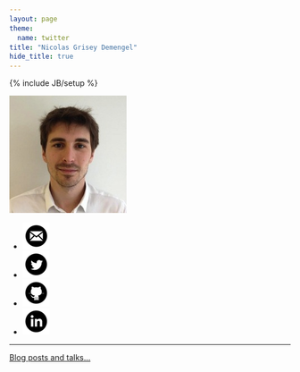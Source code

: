 ```yaml
---
layout: page
theme:
  name: twitter
title: "Nicolas Grisey Demengel"
hide_title: true
---
```

{% include JB/setup %}

<div id="me">
  <img id="photo" src="img/photo.jpeg" alt="Photo de Nicolas" />
  <ul id="social">
    <li><a href="mailto:nicolas.demengel@gmail.com" title="Contactez-moi !" target="_blank"><img src="/img/iconmonstr-email-9-icon-48.png" alt="Logo Email" /></a></li>
    <li><a href="https://twitter.com/NicolasDemengel" title="Mon compte Twitter"><img alt="Logo Twitter" src="/img/iconmonstr-twitter-4-icon-48.png" /></a></li>
    <li><a href="https://github.com/ndemengel" title="Mon compte Github"><img alt="Logo Github" src="/img/iconmonstr-github-9-icon-48.png" /></a></li>
    <li><a href="http://www.linkedin.com/in/nicolasdemengel" title="Mon compte LinkedIn"><img alt="Logo LinkedIn" src="/img/iconmonstr-linkedin-4-icon-48.png" /></a></li>
  </ul>
</div>

<hr>

<div>
  <a href="/archive">Blog posts and talks...</a>
</div>

